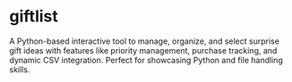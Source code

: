 # giftlist
A Python-based interactive tool to manage, organize, and select surprise gift ideas with features like priority management, purchase tracking, and dynamic CSV integration. Perfect for showcasing Python and file handling skills.
